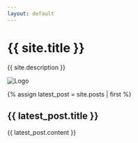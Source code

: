 ```yaml
---
layout: default
---
```


<div class="home">
  <h1>{{ site.title }}</h1>
  <p>{{ site.description }}</p>

  <!-- Add the logo image here -->
  <img src="{{ 'assets/images/logo.png' | relative_url }}" alt="Logo" class="logo">

  {% assign latest_post = site.posts | first %}
  <article>
    <h2>{{ latest_post.title }}</h2>
    <div class="post-content">
      {{ latest_post.content }}
    </div>
  </article>
</div>

